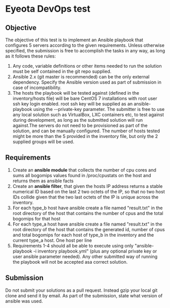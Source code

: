 # Eyeota DevOps test #

## Objective ##

The objective of this test is to implement an Ansible playbook that configures 5 servers according to the given requirements. Unless otherwise specified, the submission is free to accomplish the tasks in any way, as long as it follows these rules:

1. Any code, variable definitions or other items needed to run the solution must be self contained in the git repo supplied.
2. Ansible 2.x (git master is recommended) can be the only external dependency. Specify the Ansible version used as part of submission in case of incompatibility.
3. The hosts the playbook will be tested against (defined in the inventory/hosts file) will be bare CentOS 7 installations with root user ssh key login enabled. root ssh key will be supplied as an ansible-playbook using the --private-key parameter. The submitter is free to use any local solution such as VirtualBox, LXC containers etc, to test against during development, as long as the submitted solution will run against.The servers do not need to be provisioned as part of the solution, and can be manually configured. The number of hosts tested might be more than the 5 provided in the inventory file, but only the 2 supplied groups will be used.

## Requirements ##
1. Create an **ansible module** that collects the number of cpu cores and sums all bogomips values found in /proc/cpustats on the host and returns them as ansible facts
2. Create an **ansible filter**, that given the hosts IP address returns a stable numerical ID based on the last 2 two octets of the IP, so that no two host IDs collide given that the two last octets of the IP is unique across the inventory.
3. For each type_b host have ansible create a file named "result.txt" in the root directory of the host that contains the number of cpus and the total bogomips for that host 
4. For each type_a host have ansible create a file named "result.txt" in the root directory of the host that contains the generated id, number of cpus and total bogomips for each host of type_b in the inventory and the current type_a host. One host per line
5. Requirements 1-4 should all be able to execute using only "ansible-playbook -i inventory playbook.yml" (plus any optional private key or user ansible parameter needed). Any other submitted way of running the playbook will not be accepted asa correct solution.

## Submission ##

Do not submit your solutions as a pull request. Instead gzip your local git clone and send it by email.
As part of the submission, state what version of ansible was used.
